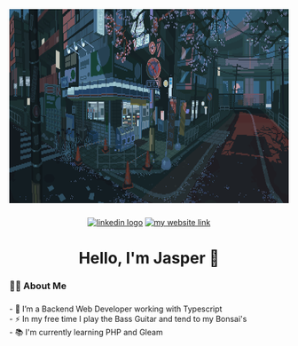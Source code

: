 <div align="center">
  <img height="350" src="images/japan-banner.gif"  />
</div>

###

<div align="center">
  <a href="https://www.linkedin.com/in/jasper-at-windswept"><img src="https://img.shields.io/static/v1?message=LinkedIn&logo=linkedin&label=&color=0077B5&logoColor=white&labelColor=&style=for-the-badge" height="28" alt="linkedin logo"  /></a>
  <a href="https://docs.windswept.digital"><img src="https://img.shields.io/static/v1?message=Website&label=&color=37996B&logoColor=white&labelColor=&style=for-the-badge" height="28" alt="my website link"  /></a>
</div>

###

<h1 align="center">Hello, I'm Jasper 👋</h1>

###

<h3 align="left">👩‍💻  About Me</h3>

###

<p align="left">- 🔭 I’m a Backend Web Developer working with Typescript<br>- ⚡ In my free time I play the Bass Guitar and tend to my Bonsai's<br>- 📚 I'm currently learning PHP and Gleam</p>

###

